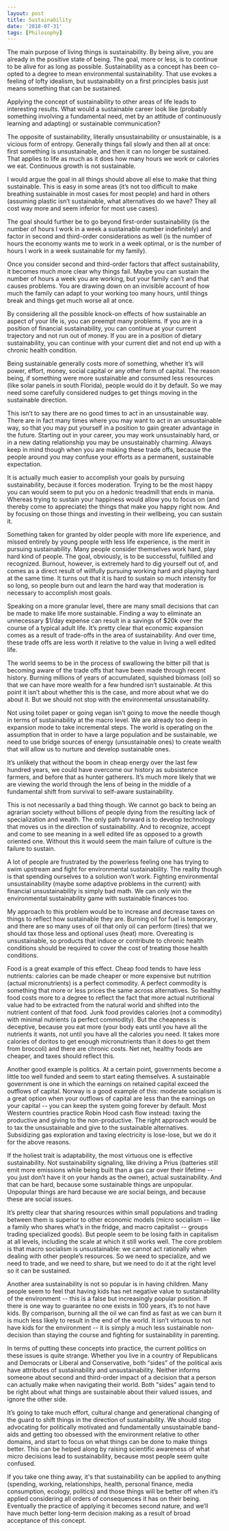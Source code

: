 ```yaml
---
layout: post
title: Sustainability
date: '2018-07-31'
tags: [Philosophy]
---
```

The main purpose of living things is sustainability. By being alive, you are already in the positive state of being. The goal, more or less, is to continue to be alive for as long as possible. Sustainability as a concept has been co-opted to a degree to mean environmental sustainability. That use evokes a feeling of lofty idealism, but sustainability on a first principles basis just means something that can be sustained.

Applying the concept of sustainability to other areas of life leads to interesting results. What would a sustainable career look like (probably something involving a fundamental need, met by an attitude of continuously learning and adapting) or sustainable communication?

The opposite of sustainability, literally unsustainability or unsustainable, is a vicious form of entropy. Generally things fail slowly and then all at once: first something is unsustainable, and then it can no longer be sustained. That applies to life as much as it does how many hours we work or calories we eat. Continuous growth is not sustainable.

I would argue the goal in all things should above all else to make that thing sustainable. This is easy in some areas (it’s not too difficult to make breathing sustainable in most cases for most people) and  hard in others (assuming plastic isn’t sustainable, what alternatives do we have? They all cost way more and seem inferior for most use cases).

The goal should further be to go beyond first-order sustainability (is the number of hours I work in a week a sustainable number indefinitely) and factor in second and third-order considerations as well (is the number of hours the economy wants me to work in a week optimal, or is the number of hours I work in a week sustainable for my family).

Once you consider second and third-order factors that affect sustainability, it becomes much more clear why things fail. Maybe you can sustain the number of hours a week you are working, but your family can’t and that causes problems. You are drawing down on an invisible account of how much the family can adapt to your working too many hours, until things break and things get much worse all at once.

By considering all the possible knock-on effects of how sustainable an aspect of your life is, you can preempt many problems. If you are in a position of financial sustainability, you can continue at your current trajectory and not run out of money. If you are in a position of dietary sustainability, you can continue with your current diet and not end up with a chronic health condition.

Being sustainable generally costs more of something, whether it’s will power, effort, money, social capital or any other form of capital. The reason being, if something were more sustainable and consumed less resources (like solar panels in south Florida), people would do it by default. So we may need some carefully considered nudges to get things moving in the sustainable direction.

This isn’t to say there are no good times to act in an unsustainable way. There are in fact many times where you may want to act in an unsustainable way, so that you may put yourself in a position to gain greater advantage in the future. Starting out in your career, you may work unsustainably hard, or in a new dating relationship you may be unsustainably charming. Always keep in mind though when you are making these trade offs, because the people around you may confuse your efforts as a permanent, sustainable expectation.

It is actually much easier to accomplish your goals by pursuing sustainability, because it forces moderation. Trying to be the most happy you can would seem to put you on a hedonic treadmill that ends in mania. Whereas trying to sustain your happiness would allow you to focus on (and thereby come to appreciate) the things that make you happy right now. And by focusing on those things and investing in their wellbeing, you can sustain it.

Something taken for granted by older people with more life experience, and missed entirely by young people with less life experience, is the merit in pursuing sustainability. Many people consider themselves work hard, play hard kind of people. The goal, obviously, is to be successful, fulfilled and recognized. Burnout, however, is extremely hard to dig yourself out of, and comes as a direct result of willfully pursuing working hard and playing hard at the same time. It turns out that it is hard to sustain so much intensity for so long, so people burn out and learn the hard way that moderation is necessary to accomplish most goals.

Speaking on a more granular level, there are many small decisions that can be made to make life more sustainable. Finding a way to eliminate an unnecessary $1/day expense can result in a savings of $20k over the course of a typical adult life. It’s pretty clear that economic expansion comes as a result of trade-offs in the area of sustainability. And over time, these trade offs are less worth it relative to the value in living a well edited life.

The world seems to be in the process of swallowing the bitter pill that is becoming aware of the trade offs that have been made through recent history. Burning millions of years of accumulated, squished biomass (oil) so that we can have more wealth for a few hundred isn’t sustainable. At this point it isn’t about whether this is the case, and more about what we do about it. But we should not stop with the environmental unsustainability.

Not using toilet paper or going vegan isn’t going to move the needle though in terms of sustainability at the macro level. We are already too deep in expansion mode to take incremental steps. The world is operating on the assumption that in order to have a large population and be sustainable, we need to use bridge sources of energy (unsustainable ones) to create wealth that will allow us to nurture and develop sustainable ones.

It’s unlikely that without the boom in cheap energy over the last few hundred years, we could have overcome our history as subsistence farmers, and before that as hunter gatherers. It’s much more likely that we are viewing the world through the lens of being in the middle of a fundamental shift from survival to self-aware sustainability.

This is not necessarily a bad thing though. We cannot go back to being an agrarian society without billions of people dying from the resulting lack of specialization and wealth. The only path forward is to develop technology that moves us in the direction of sustainability. And to recognize, accept and come to see meaning in a well edited life as opposed to a growth oriented one. Without this it would seem the main failure of culture is the failure to sustain.

A lot of people are frustrated by the powerless feeling one has trying to swim upstream and fight for environmental sustainability. The reality though is that spending ourselves to a solution won’t work. Fighting environmental unsustainability (maybe some adaptive problems in the current) with financial unsustainability is simply bad math. We can only win the environmental sustainability game with sustainable finances too.

My approach to this problem would be to increase and decrease taxes on things to reflect how sustainable they are. Burning oil for fuel is temporary, and there are so many uses of oil that only oil can perform (tires) that we should tax those less and optional uses (heat) more. Overeating is unsustainable, so products that induce or contribute to chronic health conditions should be required to cover the cost of treating those health conditions.

Food is a great example of this effect. Cheap food tends to have less nutrients: calories can be made cheaper or more expensive but nutrition (actual micronutrients) is a perfect commodity. A perfect commodity is something that more or less prices the same across alternatives. So healthy food costs more to a degree to reflect the fact that more actual nutritional value had to be extracted from the natural world and shifted into the nutrient content of that food. Junk food provides calories (not a commodity) with minimal nutrients (a perfect commodity). But the cheapness is deceptive, because you eat more (your body eats until you have all the nutrients it wants, not until you have all the calories you need. It takes more calories of doritos to get enough micronutrients than it does to get them from broccoli) and there are chronic costs. Net net, healthy foods are cheaper, and taxes should reflect this.

Another good example is politics. At a certain point, governments become a little too well funded and seem to start eating themselves. A sustainable government is one in which the earnings on retained capital exceed the outflows of capital. Norway is a good example of this: moderate socialism is a great option when your outflows of capital are less than the earnings on your capital -- you can keep the system going forever by default. Most Western countries practice Robin Hood cash flow instead: taxing the productive and giving to the non-productive. The right approach would be to tax the unsustainable and give to the sustainable alternatives. Subsidizing gas exploration and taxing electricity is lose-lose, but we do it for the above reasons.

If the holiest trait is adaptability, the most virtuous one is effective sustainability. Not sustainability signaling, like driving a Prius (batteries still emit more emissions while being built than a gas car over their lifetime -- you just don’t have it on your hands as the owner), actual sustainability. And that can be hard, because some sustainable things are unpopular. Unpopular things are hard because we are social beings, and because these are social issues.

It’s pretty clear that sharing resources within small populations and trading between them is superior to other economic models (micro socialism -- like a family who shares what’s in the fridge, and macro capitalist -- groups trading specialized goods). But people seem to be losing faith in capitalism at all levels, including the scale at which it still works well. The core problem is that macro socialism is unsustainable: we cannot act rationally when dealing with other people’s resources. So we need to specialize, and we need to trade, and we need to share, but we need to do it at the right level so it can be sustained.

Another area sustainability is not so popular is in having children. Many people seem to feel that having kids has net negative value to sustainability of the environment -- this is a false but increasingly popular position. If there is one way to guarantee no one exists in 100 years, it’s to not have kids. By comparison, burning all the oil we can find as fast as we can burn it is much less likely to result in the end of the world. It isn’t virtuous to not have kids for the environment -- it is simply a much less sustainable non-decision than staying the course and fighting for sustainability in parenting.

In terms of putting these concepts into practice, the current politics on these issues is quite strange. Whether you live in a country of Republicans and Democrats or Liberal and Conservative, both “sides” of the political axis have attributes of sustainability and unsustainability. Neither informs someone about second and third-order impact of a decision that a person can actually make when navigating their world. Both "sides" again tend to be right about what things are sustainable about their valued issues, and ignore the other side.

It’s going to take much effort, cultural change and generational changing of the guard to shift things in the direction of sustainability. We should stop advocating for politically motivated and fundamentally unsustainable band-aids and getting too obsessed with the environment relative to other domains, and start to focus on what things can be done to make things better. This can be helped along by raising scientific awareness of what micro decisions lead to sustainability, because most people seem quite confused.

If you take one thing away, it's that sustainability can be applied to anything (spending, working, relationships, health, personal finance, media consumption, ecology, politics) and those things will be better off when it’s applied considering all orders of consequences it has on their being. Eventually the practice of applying it becomes second nature, and we’ll have much better long-term decision making as a result of broad acceptance of this concept.
